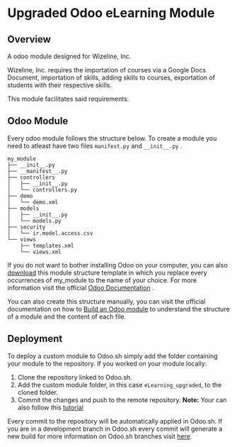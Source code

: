 # Upgraded Odoo eLearning Module

## Overview

A odoo module designed for Wizeline, Inc.

Wizeline, Inc. requires the importation of courses via a Google Docs Document, importation of skills, adding skills to courses, exportation of students with their respective skills.

This module facilitates said requirements.

## Odoo Module
Every odoo module follows the structure below. To create a module you need to atleast have two files  ```manifest.py```  and  ```__init__.py``` . 

    my_module
    ├── __init__.py
    ├── __manifest__.py
    ├── controllers
    │   ├── __init__.py
    │   └── controllers.py
    ├── demo
    │   └── demo.xml
    ├── models
    │   ├── __init__.py
    │   └── models.py
    ├── security
    │   └── ir.model.access.csv
    └── views
        ├── templates.xml
        └── views.xml
If you do not want to bother installing Odoo on your computer, you can also [download](https://www.odoo.com/documentation/16.0/_downloads/b7f3a4243ae7f3166cd5c4d23a256739/my_module.zip) this module structure template in which you replace every occurrences of my_module to the name of your choice. For more information visit the official [Odoo Documentation](https://www.odoo.com/documentation/16.0/administration/odoo_sh/getting_started/first_module.html) .

You can also create this structure manually, you can visit the official documentation on how to [Build an Odoo module](https://www.odoo.com/documentation/16.0/developer/howtos/backend.html) to understand the structure of a module and the content of each file.

## Deployment
To deploy a custom module to Odoo.sh simply add the folder containing your module to the repository. If you worked on your module locally: 

1. Clone the repository linked to Odoo.sh.
2. Add the custom module folder, in this case ```eLearning_upgraded```, to the cloned folder.
3. Commit the changes and push to the remote repository.
**Note:**
Your can also follow this [tutorial](https://www.youtube.com/watch?v=rZaHSTvljuA)


Every commit to the repository will be automatically applied in Odoo.sh. If you are in a development branch in Odoo.sh every commit will generate a new build for more information on Odoo.sh branches visit [here](https://www.odoo.com/documentation/16.0/administration/odoo_sh/getting_started/branches.html#odoosh-gettingstarted-branches-tabs-settings).  
